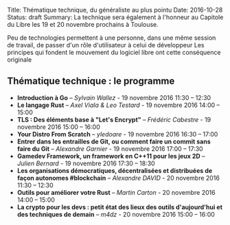 Title: Thématique technique, du généraliste au plus pointu
Date: 2016-10-28
Status: draft
Summary: La technique sera également à l'honneur au Capitole du Libre les 19 et 20 novembre prochains à Toulouse.

Peu de technologies permettent à une personne, dans une même session de travail, de passer d'un rôle d'utilisateur à celui de développeur
Les principes qui fondent le mouvement du logiciel libre ont cette conséquence originale

## Thématique technique : le programme

* **Introduction à Go** – *Sylvain Wallez* - 19 novembre 2016 11:30 – 12:30
* **Le langage Rust** – *Axel Viala & Leo Testard* - 19 novembre 2016 14:00 – 15:00
* **TLS : Des éléments base à "Let's Encrypt"** – *Frédéric Cabestre* - 19 novembre 2016 15:00 – 16:00
* **Your Distro From Scratch** – *yledoare* - 19 novembre 2016 16:30 – 17:00
* **Entrer dans les entrailles de Git, ou comment faire un commit sans faire du Git** – *Alexandre Garnier* - 19 novembre 2016 17:00 – 17:30
* **Gamedev Framework, un framework en C++11 pour les jeux 2D** – *Julien Bernard* - 19 novembre 2016 17:30 – 18:30
* **Les organisations démocratiques, décentralisées et distribuées de façon autonomes #blockchain** – *Alexandre DAVID* - 20 novembre 2016 11:30 – 12:30
* **Outils pour améliorer votre Rust** – *Martin Carton* - 20 novembre 2016 14:00 – 15:00
* **La crypto pour les devs : petit état des lieux des outils d'aujourd'hui et des techniques de demain** – *m4dz* - 20 novembre 2016 15:00 – 16:00
